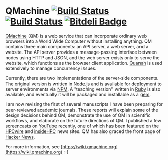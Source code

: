 # QMachine [![Build Status](https://travis-ci.org/wilkinson/qmachine.png)](https://travis-ci.org/wilkinson/qmachine) [![Build Status](https://drone.io/github.com/wilkinson/qmachine/status.png)](https://drone.io/github.com/wilkinson/qmachine/latest) [![Bitdeli Badge](https://d2weczhvl823v0.cloudfront.net/wilkinson/qmachine/trend.png)](https://bitdeli.com/free "Bitdeli Badge")

[QMachine](https://www.qmachine.org) (QM) is a web service that can incorporate
ordinary web browsers into a World Wide Computer without installing anything.
QM contains three main components: an API server, a web server, and a website.
The API server provides a message-passing interface between nodes using HTTP
and JSON, and the web server exists only to serve the website, which functions
as the browser client application. [Quanah](http://wilkinson.github.io/quanah/)
is used extensively to manage concurrency issues.

Currently, there are two implementations of the server-side components. The
original version is written in [Node.js](http://nodejs.org) and is available
for deployment to server environments via [NPM](https://npmjs.org/package/qm).
A "teaching version" written in [Ruby](http://www.ruby-lang.org) is also
available, and eventually it will be packaged and installable as a
[gem](https://rubygems.org/gems/qm).

I am now revising the first of several manuscripts I have been preparing for
peer-reviewed academic journals. These reports will explain some of the design
decisions behind QM, demonstrate the use of QM in scientific workflows, and
elaborate on the future directions of QM. I published a few screencasts on
[YouTube](http://www.youtube.com/playlist?list=PLijUCyE0Z0-8nLL5qJ__v-VB3ZoRxSubg)
recently, one of which has been featured on the
[HPCwire](http://www.hpcwire.com/hpcwire/2013-03-14/qmachine_combines_hpc_with_www.html)
and
[insideHPC](http://insidehpc.com/2013/03/09/video-qmachine-commodity-supercomputing-with-web-browsers/)
news sites. QM has also graced the front page of
[Hacker News](https://news.ycombinator.com/item?id=6095595).

For more information, see
[https://wiki.qmachine.org](https://wiki.qmachine.org) :-)

